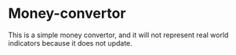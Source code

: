 # Money-convertor
This is a simple money convertor, and it will not represent real world indicators because it does not update. 
